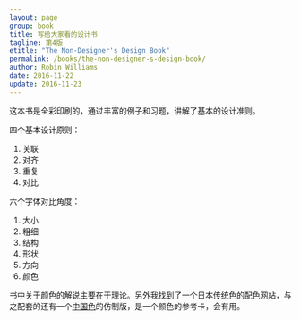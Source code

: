```yaml
---
layout: page
group: book
title: 写给大家看的设计书
tagline: 第4版
etitle: "The Non-Designer's Design Book"
permalink: /books/the-non-designer-s-design-book/
author: Robin Williams
date: 2016-11-22
update: 2016-11-23
---
```


这本书是全彩印刷的，通过丰富的例子和习题，讲解了基本的设计准则。

四个基本设计原则：

1. 关联
2. 对齐
3. 重复
4. 对比

六个字体对比角度：

1. 大小
2. 粗细
3. 结构
4. 形状
5. 方向
6. 颜色

书中关于颜色的解说主要在于理论。另外我找到了一个[日本传统色](http://nipponcolors.com/)的配色网站，与之配套的还有一个[中国色](http://zhongguose.com/)的仿制版，是一个颜色的参考卡，会有用。
